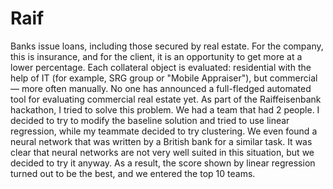 # Raif

Banks issue loans, including those secured by real estate. For the company, this is insurance, and for the client, it is an opportunity to get more at a lower percentage. Each collateral object is evaluated: residential with the help of IT (for example, SRG group or "Mobile Appraiser"), but commercial — more often manually. No one has announced a full-fledged automated tool for evaluating commercial real estate yet. As part of the Raiffeisenbank hackathon, I tried to solve this problem. We had a team that had 2 people. I decided to try to modify the baseline solution and tried to use linear regression, while my teammate decided to try clustering. We even found a neural network that was written by a British bank for a similar task. It was clear that neural networks are not very well suited in this situation, but we decided to try it anyway. As a result, the score shown by linear regression turned out to be the best, and we entered the top 10 teams.
